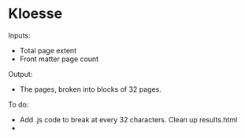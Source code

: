 # Kloesse

Inputs:
* Total page extent
* Front matter page count

Output:
* The pages, broken into blocks of 32 pages. 

To do:
* Add .js code to break at every 32 characters. Clean up results.html
* 
